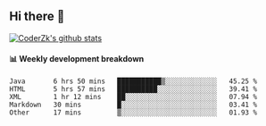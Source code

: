 ## Hi there 👋

[![CoderZk's github stats](https://github-readme-stats.vercel.app/api?username=zhoukuo123&show_icons=true)](https://github.com/anuraghazra/github-readme-stats)

#### :bar_chart: Weekly development breakdown

<!--START_SECTION:waka-->
```text
Java       6 hrs 50 mins   ███████████▒░░░░░░░░░░░░░   45.25 % 
HTML       5 hrs 57 mins   ██████████░░░░░░░░░░░░░░░   39.41 % 
XML        1 hr 12 mins    ██░░░░░░░░░░░░░░░░░░░░░░░   07.94 % 
Markdown   30 mins         █░░░░░░░░░░░░░░░░░░░░░░░░   03.41 % 
Other      17 mins         ▒░░░░░░░░░░░░░░░░░░░░░░░░   01.93 % 
```
<!--END_SECTION:waka-->
